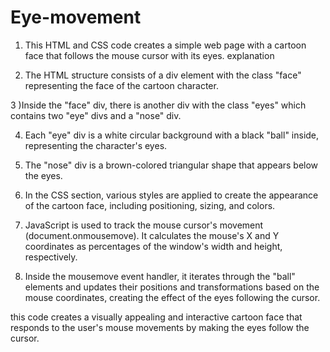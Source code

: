 # Eye-movement

1) This HTML and CSS code creates a simple web page with a cartoon face that follows the mouse cursor with its eyes. explanation

2) The HTML structure consists of a div element with the class "face" representing the face of the cartoon character.

3 )Inside the "face" div, there is another div with the class "eyes" which contains two "eye" divs and a "nose" div.

4) Each "eye" div is a white circular background with a black "ball" inside, representing the character's eyes.

5) The "nose" div is a brown-colored triangular shape that appears below the eyes.

6) In the CSS section, various styles are applied to create the appearance of the cartoon face, including positioning, sizing, and colors.

7) JavaScript is used to track the mouse cursor's movement (document.onmousemove). It calculates the mouse's X and Y coordinates as percentages of the window's width and height, respectively.

8) Inside the mousemove event handler, it iterates through the "ball" elements and updates their positions and transformations based on the mouse coordinates, creating the effect of the eyes following the cursor.

 this code creates a visually appealing and interactive cartoon face that responds to the user's mouse movements by making the eyes follow the cursor.

